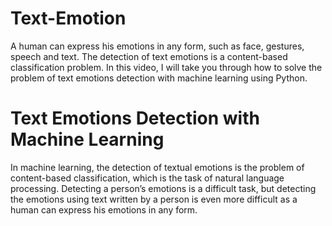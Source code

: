 # Text-Emotion

A human can express his emotions in any form, such as face, gestures, speech and text. The detection of text emotions is a content-based classification problem. In this video, I will take you through how to solve the problem of text emotions detection with machine learning using Python.



# Text Emotions Detection with Machine Learning

In machine learning, the detection of textual emotions is the problem of content-based classification, which is the task of natural language processing. Detecting a person’s emotions is a difficult task, but detecting the emotions using text written by a person is even more difficult as a human can express his emotions in any form.
